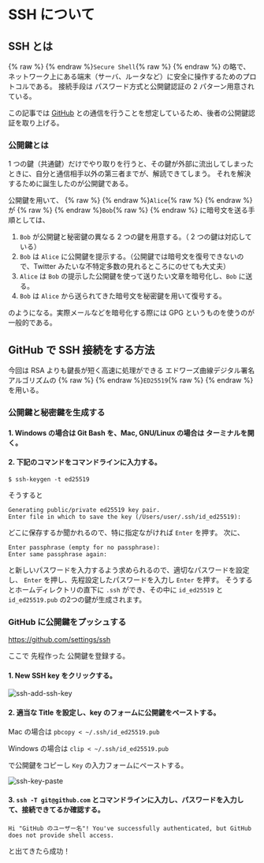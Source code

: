 # SSH について
## SSH とは

{% raw %} {% endraw %}`Secure Shell`{% raw %} {% endraw %} の略で、ネットワーク上にある端末（サーバ、ルータなど）に安全に操作するためのプロトコルである。
接続手段は パスワード方式と公開鍵認証の 2 パターン用意されている。

この記事では [GitHub](https://github.com) との通信を行うことを想定しているため、後者の公開鍵認証を取り上げる。

### 公開鍵とは
1 つの鍵（共通鍵）だけでやり取りを行うと、その鍵が外部に流出してしまったときに、自分と通信相手以外の第三者までが、解読できてしまう。
それを解決するために誕生したのが公開鍵である。

公開鍵を用いて、 {% raw %} {% endraw %}`Alice`{% raw %} {% endraw %} が  {% raw %} {% endraw %}`Bob`{% raw %} {% endraw %}  に暗号文を送る手順としては、
1.  `Bob` が公開鍵と秘密鍵の異なる 2 つの鍵を用意する。（ 2 つの鍵は対応している）
2.  `Bob` は  `Alice` に公開鍵を提示する。（公開鍵では暗号文を復号できないので、Twitter みたいな不特定多数の見れるところにのせても大丈夫）
3.  `Alice` は `Bob` の提示した公開鍵を使って送りたい文章を暗号化し、`Bob` に送る。
4.  `Bob` は `Alice` から送られてきた暗号文を秘密鍵を用いて復号する。 

のようになる。実際メールなどを暗号化する際には GPG というものを使うのが一般的である。

## GitHub で SSH 接続をする方法
今回は RSA よりも鍵長が短く高速に処理ができる エドワーズ曲線デジタル署名アルゴリズムの {% raw %} {% endraw %}`ED25519`{% raw %} {% endraw %} を用いる。

### 公開鍵と秘密鍵を生成する
#### 1. Windows の場合は Git Bash を、Mac, GNU/Linux の場合は ターミナルを開く。
#### 2. 下記のコマンドをコマンドラインに入力する。

```shell
$ ssh-keygen -t ed25519
```

そうすると

```
Generating public/private ed25519 key pair.
Enter file in which to save the key (/Users/user/.ssh/id_ed25519):
```


どこに保存するか聞かれるので、特に指定ながければ `Enter` を押す。
次に、


```
Enter passphrase (empty for no passphrase):
Enter same passphrase again:
```

と新しいパスワードを入力するよう求められるので、適切なパスワードを設定し、 `Enter` を押し、先程設定したパスワードを入力し `Enter` を押す。
そうするとホームディレクトリの直下に `.ssh` ができ、その中に `id_ed25519` と `id_ed25519.pub` の2つの鍵が生成されます。

### GitHub に公開鍵をプッシュする
https://github.com/settings/ssh 

ここで 先程作った 公開鍵を登録する。

#### 1. New SSH key をクリックする。

![ssh-add-ssh-key](https://user-images.githubusercontent.com/48943030/169848834-523db78b-01fd-45b0-93ae-e1d3f0a033b2.png)

#### 2. 適当な Title を設定し、key のフォームに公開鍵をペーストする。

Mac の場合は `pbcopy < ~/.ssh/id_ed25519.pub`

Windows の場合は `clip < ~/.ssh/id_ed25519.pub`

で公開鍵をコピーし `Key` の入力フォームにペーストする。

![ssh-key-paste](https://user-images.githubusercontent.com/48943030/169848928-0c4c2cfa-a831-49d0-a313-e4e7748d5dfd.png)

#### 3.  `ssh -T git@github.com` とコマンドラインに入力し、パスワードを入力して、接続できてるか確認する。

```
Hi "GitHub のユーザー名"! You've successfully authenticated, but GitHub does not provide shell access.
```


と出てきたら成功！